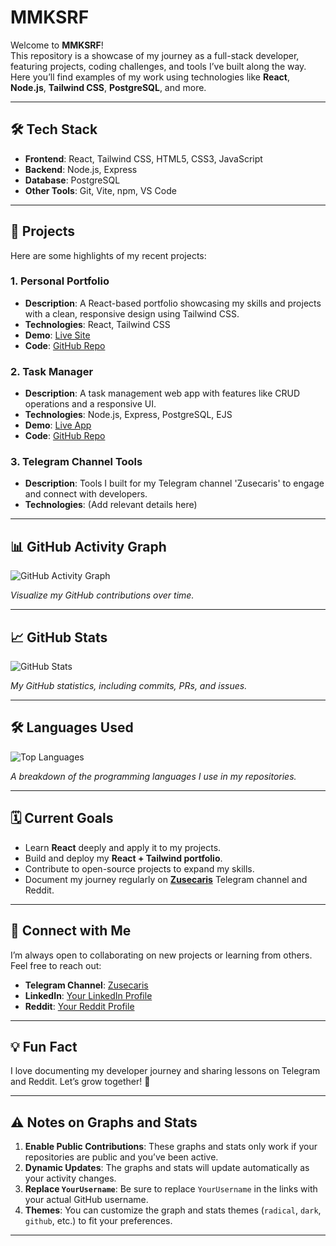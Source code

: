 # MMKSRF

Welcome to **MMKSRF**!  
This repository is a showcase of my journey as a full-stack developer, featuring projects, coding challenges, and tools I’ve built along the way. Here you’ll find examples of my work using technologies like **React**, **Node.js**, **Tailwind CSS**, **PostgreSQL**, and more.

---

## 🛠️ Tech Stack

- **Frontend**: React, Tailwind CSS, HTML5, CSS3, JavaScript  
- **Backend**: Node.js, Express  
- **Database**: PostgreSQL  
- **Other Tools**: Git, Vite, npm, VS Code  

---

## 🚀 Projects

Here are some highlights of my recent projects:

### 1. **Personal Portfolio**
   - **Description**: A React-based portfolio showcasing my skills and projects with a clean, responsive design using Tailwind CSS.  
   - **Technologies**: React, Tailwind CSS  
   - **Demo**: [Live Site](#)  
   - **Code**: [GitHub Repo](#)  

### 2. **Task Manager**
   - **Description**: A task management web app with features like CRUD operations and a responsive UI.  
   - **Technologies**: Node.js, Express, PostgreSQL, EJS  
   - **Demo**: [Live App](#)  
   - **Code**: [GitHub Repo](#)  

### 3. **Telegram Channel Tools**
   - **Description**: Tools I built for my Telegram channel 'Zusecaris' to engage and connect with developers.  
   - **Technologies**: (Add relevant details here)  

---

## 📊 GitHub Activity Graph

![GitHub Activity Graph](https://github-readme-activity-graph.cyclic.app/graph?username=YourUsername&theme=github)

*Visualize my GitHub contributions over time.*

---

## 📈 GitHub Stats

![GitHub Stats](https://github-readme-stats.vercel.app/api?username=YourUsername&show_icons=true&theme=radical)

*My GitHub statistics, including commits, PRs, and issues.*

---

## 🛠️ Languages Used

![Top Languages](https://github-readme-stats.vercel.app/api/top-langs/?username=YourUsername&layout=compact&theme=radical)

*A breakdown of the programming languages I use in my repositories.*

---

## 🗓️ Current Goals

- Learn **React** deeply and apply it to my projects.  
- Build and deploy my **React + Tailwind portfolio**.  
- Contribute to open-source projects to expand my skills.  
- Document my journey regularly on **[Zusecaris](#)** Telegram channel and Reddit.  

---

## 🤝 Connect with Me

I’m always open to collaborating on new projects or learning from others. Feel free to reach out:

- **Telegram Channel**: [Zusecaris](#)  
- **LinkedIn**: [Your LinkedIn Profile](#)  
- **Reddit**: [Your Reddit Profile](#)  

---

## 💡 Fun Fact

I love documenting my developer journey and sharing lessons on Telegram and Reddit. Let’s grow together! 🚀

---

## ⚠️ Notes on Graphs and Stats

1. **Enable Public Contributions**: These graphs and stats only work if your repositories are public and you’ve been active.  
2. **Dynamic Updates**: The graphs and stats will update automatically as your activity changes.  
3. **Replace `YourUsername`**: Be sure to replace `YourUsername` in the links with your actual GitHub username.  
4. **Themes**: You can customize the graph and stats themes (`radical`, `dark`, `github`, etc.) to fit your preferences.

---
